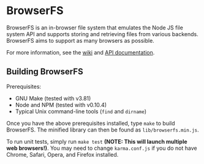 BrowserFS
=========

BrowserFS is an in-browser file system that emulates the Node JS file system API and supports storing and retrieving files from various backends. BrowserFS aims to support as many browsers as possible.

For more information, see the [wiki](https://github.com/jvilk/BrowserFS/wiki) and [API documentation](http://jvilk.github.io/BrowserFS/).

Building BrowserFS
------------------
Prerequisites:

* GNU Make (tested with v3.81)
* Node and NPM (tested with v0.10.4)
* Typical Unix command-line tools (`find` and `dirname`)

Once you have the above prerequisites installed, type `make` to build BrowserFS. The minified library can then be found as `lib/browserfs.min.js`.

To run unit tests, simply run `make test` **(NOTE: This will launch multiple web browsers!)**. You may need to change `karma.conf.js` if you do not have Chrome, Safari, Opera, and Firefox installed.

